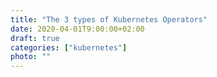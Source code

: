 ```yaml
---
title: "The 3 types of Kubernetes Operators"
date: 2020-04-01T9:00:00+02:00
draft: true
categories: ["kubernetes"]
photo: ""
---
```

